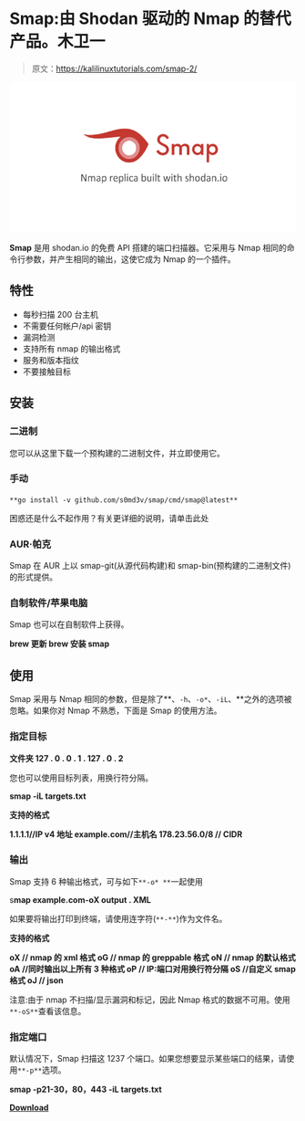 # Smap:由 Shodan 驱动的 Nmap 的替代产品。木卫一

> 原文：<https://kalilinuxtutorials.com/smap-2/>

[![](img/659d6dce0f57535630a83d91ce4818bf.png)](https://blogger.googleusercontent.com/img/b/R29vZ2xl/AVvXsEiet13mYQYHoKpKeSa695WJDkvmYFAYKH1AD7GV9EIxcyim7D7oZEJ3FfsXcHTxyKn_qXd4zOsdl36Vo6lqah50Zd9Ur2nKpIkfmDruAvYMCEHx18yVXP-EqPhdnEDKV8kS2gxCbSl9d7XvhfWk6BG4hSef-puiW2R3vghpDhK9rux8xZ0Nm5ac7klj/s728/3d5b9ffe-008a-41be-9d14-32bdcbf5b96f%20(1).png)

**Smap** 是用 shodan.io 的免费 API 搭建的端口扫描器。它采用与 Nmap 相同的命令行参数，并产生相同的输出，这使它成为 Nmap 的一个插件。

## 特性

*   每秒扫描 200 台主机
*   不需要任何帐户/api 密钥
*   漏洞检测
*   支持所有 nmap 的输出格式
*   服务和版本指纹
*   不要接触目标

## 安装

### 二进制

您可以从这里下载一个预构建的二进制文件，并立即使用它。

### 手动

`**go install -v github.com/s0md3v/smap/cmd/smap@latest**`

困惑还是什么不起作用？有关更详细的说明，请单击此处

### AUR·帕克

Smap 在 AUR 上以 smap-git(从源代码构建)和 smap-bin(预构建的二进制文件)的形式提供。

### 自制软件/苹果电脑

Smap 也可以在自制软件上获得。

**brew 更新
brew 安装 smap**

## 使用

Smap 采用与 Nmap 相同的参数，但是除了**、`-h`、`-o*`、`-iL`、**之外的选项被忽略。如果你对 Nmap 不熟悉，下面是 Smap 的使用方法。

### 指定目标

**文件夹 127 . 0 . 0 . 1 . 127 . 0 . 2**

您也可以使用目标列表，用换行符分隔。

**smap -iL targets.txt**

**支持的格式**

**1.1.1.1//IP v4 地址
example.com//主机名
178.23.56.0/8 // CIDR**

### 输出

Smap 支持 6 种输出格式，可与如下`**-o* **`一起使用

s**map example.com-oX output . XML**

如果要将输出打印到终端，请使用连字符(`**-**`)作为文件名。

**支持的格式**

**oX // nmap 的 xml 格式
oG // nmap 的 greppable 格式
oN // nmap 的默认格式
oA //同时输出以上所有 3 种格式
oP // IP:端口对用换行符分隔
oS //自定义 smap 格式
oJ // json**

注意:由于 nmap 不扫描/显示漏洞和标记，因此 Nmap 格式的数据不可用。使用`**-oS**`查看该信息。

### 指定端口

默认情况下，Smap 扫描这 1237 个端口。如果您想要显示某些端口的结果，请使用`**-p**`选项。

**smap -p21-30，80，443 -iL targets.txt**

[**Download**](https://github.com/s0md3v/smap/)